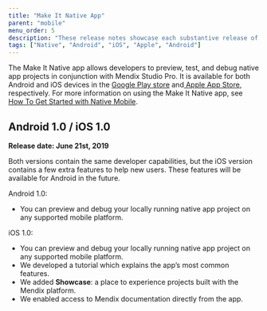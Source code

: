 ```yaml
---
title: "Make It Native App"
parent: "mobile"
menu_order: 5
description: "These release notes showcase each substantive release of the iOS and Android Make It Native app versions."
tags: ["Native", "Android", "iOS", "Apple", "Android"]
---
```


The Make It Native app allows developers to preview, test, and debug native app projects in conjunction with Mendix Studio Pro. It is available for both Android and iOS devices in the [Google Play store](https://play.google.com/store/apps/details?id=com.mendix.developerapp) and[ Apple App Store](https://apps.apple.com/us/app/make-it-native/id1334081181), respectively. For more information on using the Make It Native app, see [How To Get Started with Native Mobile](/howto/mobile/getting-started-with-native-mobile).

## Android 1.0 / iOS 1.0

**Release date: June 21st, 2019**

Both versions contain the same developer capabilities, but the iOS version contains a few extra features to help new users. These features will be available for Android in the future.

Android 1.0: 

* You can preview and debug your locally running native app project on any supported mobile platform.

iOS 1.0:

* You can preview and debug your locally running native app project on any supported mobile platform.
* We developed a tutorial which explains the app’s most common features.
* We added **Showcase**: a place to experience projects built with the Mendix platform.
* We enabled access to Mendix documentation directly from the app.
